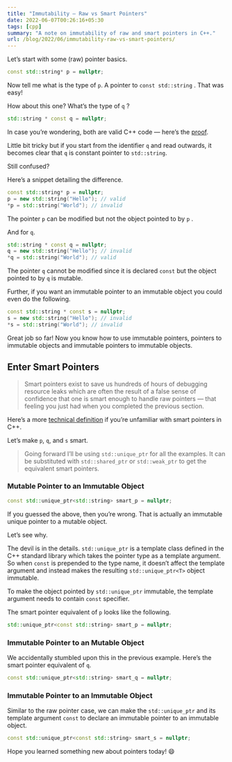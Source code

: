 ```yaml
---
title: "Immutability — Raw vs Smart Pointers"
date: 2022-06-07T00:26:16+05:30
tags: [cpp]
summary: "A note on immutability of raw and smart pointers in C++."
url: /blog/2022/06/immutability-raw-vs-smart-pointers/
---
```

Let’s start with some (raw) pointer basics.

```cpp
const std::string* p = nullptr;
```

Now tell me what is the type of  `p`.  A pointer to `const std::string` . That was easy!

How about this one? What’s the type of  `q` ?

```cpp
std::string * const q = nullptr; 
```

In case you’re wondering, both are valid C++ code — here’s the [proof](https://godbolt.org/z/8E4W9oTo5). 

Little bit tricky but if you start from the identifier  `q`  and read outwards, it becomes clear that  `q`  is constant pointer  to  `std::string`.

Still confused?

Here’s a snippet detailing the difference.

```cpp
const std::string* p = nullptr;
p = new std::string("Hello"); // valid
*p = std::string("World"); // invalid
```

The pointer  `p`  can be modified but not the object pointed to by  `p` .

And for  `q`.

```cpp
std::string * const q = nullptr; 
q = new std::string("Hello"); // invalid
*q = std::string("World"); // valid
```

The pointer `q` cannot be modified since it is declared `const` but  the object pointed to by  `q`  is mutable.

Further, if you want an immutable pointer to an immutable object you could even do the following.

```cpp
const std::string * const s = nullptr;
s = new std::string("Hello"); // invalid
*s = std::string("World"); // invalid
```

Great job so far! Now you know how to use immutable pointers, pointers to immutable objects and immutable pointers to immutable objects.

## Enter Smart Pointers
> Smart pointers exist to save us hundreds of hours of debugging resource leaks which are often the result of a false sense of confidence that one is smart enough to handle raw pointers — that feeling you just had when you completed the previous section.  

Here’s a more [technical definition](https://www.educative.io/edpresso/what-are-smart-pointers) if you’re unfamiliar with smart pointers in C++.

Let’s make  `p`,  `q`, and  `s`  smart.

> Going forward I’ll be using  `std::unique_ptr`  for all the examples. It can be substituted with  `std::shared_ptr`  or  `std::weak_ptr`  to get the equivalent  smart pointers.  

### Mutable Pointer to an Immutable Object
```cpp
const std::unique_ptr<std::string> smart_p = nullptr;
```
If you guessed the above, then you’re wrong. That is actually an immutable unique pointer to a  mutable object.

Let’s see why.  

The devil is in the details.  `std::unique_ptr`  is a template class  defined in the C++ standard library which takes the pointer type as a template argument. So when  `const`  is prepended to the type name, it doesn’t affect the template argument and instead makes the resulting `std::unique_ptr<T>`  object immutable.

To make the object pointed by `std::unique_ptr` immutable, the template argument needs to contain `const`  specifier. 

The smart pointer equivalent of  `p` looks like the following.

```cpp
std::unique_ptr<const std::string> smart_p = nullptr;
```

### Immutable Pointer to an Mutable Object
We accidentally stumbled upon this in the previous example. Here’s the smart pointer equivalent of  `q`.

```cpp
const std::unique_ptr<std::string> smart_q = nullptr;
```

### Immutable Pointer to an Immutable Object
Similar to the raw pointer case, we can make the `std::unique_ptr`  and its template argument  `const`  to declare an immutable pointer to an immutable object.

```cpp
const std::unique_ptr<const std::string> smart_s = nullptr;
```

Hope you learned something new about pointers today! 😄



